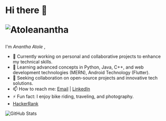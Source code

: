 <!--## Hi there 👋
-->

<!--
**Atoleanantha/Atoleanantha** is a ✨ _special_ ✨ repository because its `README.md` (this file) appears on your GitHub profile.

Here are some ideas to get you started:

- 🔭 I’m currently working on ...
- 🌱 I’m currently learning ...
- 👯 I’m looking to collaborate on ...
- 🤔 I’m looking for help with ...
- 💬 Ask me about ...
- 📫 How to reach me: ...
- 😄 Pronouns: ...
- ⚡ Fun fact: ...
- [LeetCode](https://leetcode.com/u/manojpisepatil/)
-->
# Hi there 👋  <p > <img src="https://komarev.com/ghpvc/?username=Atoleanantha&label=Profile%20views&color=0e75b6&style=flat" alt="Atoleanantha" /> </p>

I'm *Anantha Atole* ,

- 🔭 Currently working on personal and collaborative projects to enhance my technical skills.
- 🌱 Learning advanced concepts in Python, Java, C++, and web development technologies (MERN), Android Technology (Flutter).
- 👯 Seeking collaboration on open-source projects and innovative tech solutions.
- 📫 How to reach me: [Email](mailto:atoleanantha03@gmail.com) | [LinkedIn](https://www.linkedin.com/in/anantha-atole-91726a255/)
- ⚡ Fun fact: I enjoy bike riding, traveling, and photography.
- [HackerRank](https://www.hackerrank.com/profile/atoleanantha06)


![GitHub Stats](https://github-readme-stats.vercel.app/api?username=Atoleanantha&show_icons=true&theme=radical)
